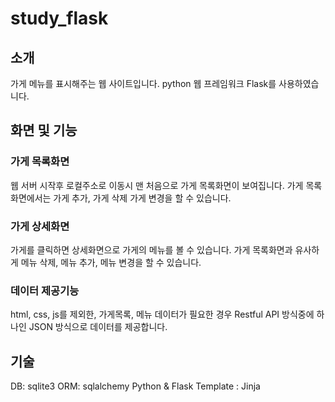 # study_flask
 
## 소개 
가게 메뉴를 표시해주는 웹 사이트입니다.
python 웹 프레임워크 Flask를 사용하였습니다.


## 화면 및 기능 
### 가게 목록화면
웹 서버 시작후 로컬주소로 이동시 맨 처음으로 가게 목록화면이 보여집니다.
가게 목록화면에서는 가게 추가, 가게 삭제 가게 변경을 할 수 있습니다.

### 가게 상세화면
가게를 클릭하면 상세화면으로 가게의 메뉴를 볼 수 있습니다.
가게 목록화면과 유사하게 메뉴 삭제, 메뉴 추가, 메뉴 변경을 할 수 있습니다.

### 데이터 제공기능 
html, css, js를 제외한, 가게목록, 메뉴 데이터가 필요한 경우 Restful API 방식중에 하나인 JSON 방식으로 데이터를 제공합니다.


## 기술
DB: sqlite3
ORM: sqlalchemy
Python & Flask 
Template : Jinja
